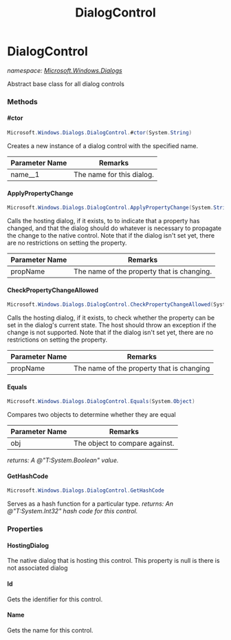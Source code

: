 ﻿---
title: DialogControl
---

# DialogControl
_namespace: [Microsoft.Windows.Dialogs](N-Microsoft.Windows.Dialogs.html)_

Abstract base class for all dialog controls

### Methods

#### #ctor
```csharp
Microsoft.Windows.Dialogs.DialogControl.#ctor(System.String)
```
Creates a new instance of a dialog control with the specified name.

|Parameter Name|Remarks|
|--------------|-------|
|name__1|The name for this dialog.|


#### ApplyPropertyChange
```csharp
Microsoft.Windows.Dialogs.DialogControl.ApplyPropertyChange(System.String)
```
Calls the hosting dialog, if it exists, to
 to indicate that a property has changed, and that 
 the dialog should do whatever is necessary 
 to propagate the change to the native control.
 Note that if the dialog isn't set yet, 
 there are no restrictions on setting the property.

|Parameter Name|Remarks|
|--------------|-------|
|propName|The name of the property that is changing.|


#### CheckPropertyChangeAllowed
```csharp
Microsoft.Windows.Dialogs.DialogControl.CheckPropertyChangeAllowed(System.String)
```
Calls the hosting dialog, if it exists, to check whether the 
 property can be set in the dialog's current state. 
 The host should throw an exception if the change is not supported.
 Note that if the dialog isn't set yet, 
 there are no restrictions on setting the property.

|Parameter Name|Remarks|
|--------------|-------|
|propName|The name of the property that is changing|


#### Equals
```csharp
Microsoft.Windows.Dialogs.DialogControl.Equals(System.Object)
```
Compares two objects to determine whether they are equal

|Parameter Name|Remarks|
|--------------|-------|
|obj|The object to compare against.|

_returns: A @"T:System.Boolean" value._

#### GetHashCode
```csharp
Microsoft.Windows.Dialogs.DialogControl.GetHashCode
```
Serves as a hash function for a particular type.
_returns: An @"T:System.Int32" hash code for this control._



### Properties

#### HostingDialog
The native dialog that is hosting this control. This property is null is
 there is not associated dialog
#### Id
Gets the identifier for this control.
#### Name
Gets the name for this control.

